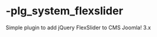 -plg_system_flexslider
======================

Simple plugin to add jQuery FlexSlider to CMS Joomla! 3.x
